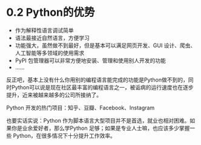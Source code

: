 # 0.2 Python的优势

- 作为解释性语言调试简单
- 语法最接近自然语言，方便学习
- 功能强大，虽然做不到最好，但是基本可以满足网页开发、GUI 设计、爬虫、人工智能等多领域的使用需求
- PyPI 包管理器可以非常方便地安装、管理和使用别人开发的功能
- ……

反正吧，基本上没有什么你用别的编程语言能完成的功能是Python做不到的，同时Python可以说是现在社区最丰富的编程语言之一，被诟病的运行速度也在逐步提升，近来被越来越多的公司所接纳了。

Python 开发的热门项目：知乎、豆瓣、Facebook、Instagram

也要实话实说：Python 作为脚本语言大型项目并不是首选，就业也相对困难。如果你是业余爱好者，那么学Python 足够；如果是专业人士嘛，也应该多少掌握一些 Python，在很多情况下十分提升工作效率。
